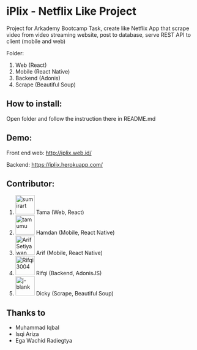 # iPlix - Netflix Like Project 

Project for Arkademy Bootcamp Task, create like Netflix App that scrape video from video streaming website, post to database, serve REST API to client (mobile and web)

Folder:
1. Web (React)
2. Mobile (React Native)
3. Backend (Adonis)
4. Scrape (Beautiful Soup)


## How to install: 
Open folder and follow the instruction there in README.md 


## Demo: 
Front end web:
http://iplix.web.id/

Backend:
https://iplix.herokuapp.com/

## Contributor:
1. <a href="https://github.com/sumirart"><img src="https://avatars3.githubusercontent.com/u/13829473" title="sumirart" width="50" height="50"></a> Tama (Web, React)
2. <a href="https://github.com/tamumu"><img src="https://avatars1.githubusercontent.com/u/17215035" title="tamumu" width="50" height="50"></a> Hamdan (Mobile, React Native)
3. <a href="https://github.com/ArifSetiyawan"><img src="https://avatars2.githubusercontent.com/u/45303232" title="ArifSetiyawan" width="50" height="50"></a> Arif (Mobile, React Native)
4. <a href="https://github.com/Rifqi3004"><img src="https://avatars3.githubusercontent.com/u/23551497" title="Rifqi3004" width="50" height="50"></a> Rifqi (Backend, AdonisJS)
5. <a href="https://github.com/j-blank"><img src="https://avatars0.githubusercontent.com/u/33077104?s=460&v=4" title="j-blank" width="50" height="50"></a> Dicky (Scrape, Beautiful Soup)

## Thanks to
- Muhammad Iqbal
- Isqi Ariza
- Ega Wachid Radiegtya
